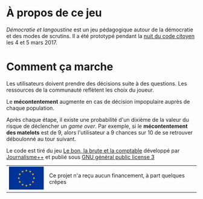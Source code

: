 # À propos de ce jeu

_Démocratie et langoustine_ est un jeu pédagogique autour de la démocratie et des modes de scrutins.
Il a été prototypé pendant la [nuit du code citoyen](https://codecitoyen.github.io/) les 4 et 5 mars 2017.

# Comment ça marche

Les utilisateurs doivent prendre des décisions suite à des questions. Les ressources de la communauté reflètent les choix du joueur.

Le **mécontentement** augmente en cas de décision impopulaire auprès de chaque population.

Après chaque étape, il existe une probabilité d'un dixième de la valeur du risque de déclencher un _game over_. Par exemple, si le **mécontentement des matelots** est de 9, alors l'utilisateur a 9 chances sur 10 de se retrouver déboulonné au tour suivant.

Le code est tiré du jeu [Le bon, la brute et la comptable](https://jplusplus.github.io/the-accountant/fr.html#/) développé par [Journalisme++](http://www.jplusplus.org/fr/) et publié sous [GNU général public license 3](https://www.gnu.org/licenses/gpl-3.0.en.html)

<table>
<tr>
	<td><img src="./images/logos/eu-flag.jpg" name="European Union flag" width="100px" border="0"></td>
	<td>Ce projet n'a reçu aucun financement, à part quelques crêpes</td>
</tr>
</table>
